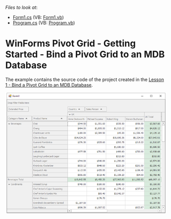 <!-- default file list -->
*Files to look at*:

* [Form1.cs](./CS/WinPivot_GettingStarted/Form1.cs) (VB: [Form1.vb](./VB/WinPivot_GettingStarted/Form1.vb))
* [Program.cs](./CS/WinPivot_GettingStarted/Program.cs) (VB: [Program.vb](./VB/WinPivot_GettingStarted/Program.vb))
<!-- default file list end -->

# WinForms Pivot Grid - Getting Started - Bind a Pivot Grid to an MDB Database


The example contains the source code of the project created in the [Lesson 1 - Bind a Pivot Grid to an MDB Database](https://docs.devexpress.com/WindowsForms/12005).

![](/images/screenshot.png)


